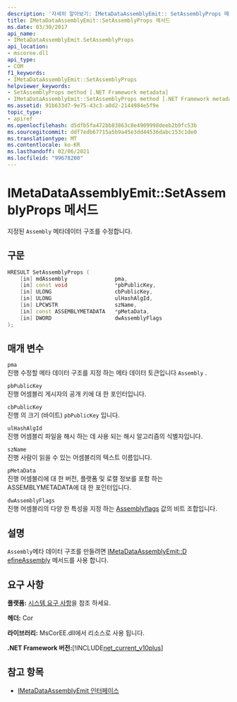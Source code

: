 ```yaml
---
description: '자세히 알아보기: IMetaDataAssemblyEmit:: SetAssemblyProps 메서드'
title: IMetaDataAssemblyEmit::SetAssemblyProps 메서드
ms.date: 03/30/2017
api_name:
- IMetaDataAssemblyEmit.SetAssemblyProps
api_location:
- mscoree.dll
api_type:
- COM
f1_keywords:
- IMetaDataAssemblyEmit::SetAssemblyProps
helpviewer_keywords:
- SetAssemblyProps method [.NET Framework metadata]
- IMetaDataAssemblyEmit::SetAssemblyProps method [.NET Framework metadata]
ms.assetid: 91b633d7-9e75-43c3-a8d2-2144984e5f9e
topic_type:
- apiref
ms.openlocfilehash: d5dfb5fa472bb83863c8e4909998deeb2b9fc53b
ms.sourcegitcommit: ddf7edb67715a5b9a45e3dd44536dabc153c1de0
ms.translationtype: MT
ms.contentlocale: ko-KR
ms.lasthandoff: 02/06/2021
ms.locfileid: "99678200"
---
```

# <a name="imetadataassemblyemitsetassemblyprops-method"></a>IMetaDataAssemblyEmit::SetAssemblyProps 메서드

지정된 `Assembly` 메타데이터 구조를 수정합니다.  
  
## <a name="syntax"></a>구문  
  
```cpp  
HRESULT SetAssemblyProps (  
    [in] mdAssembly               pma,  
    [in] const void               *pbPublicKey,  
    [in] ULONG                    cbPublicKey,  
    [in] ULONG                    ulHashAlgId,  
    [in] LPCWSTR                  szName,  
    [in] const ASSEMBLYMETADATA   *pMetaData,  
    [in] DWORD                    dwAssemblyFlags  
);  
```  
  
## <a name="parameters"></a>매개 변수  

 `pma`  
 진행 수정할 메타 데이터 구조를 지정 하는 메타 데이터 토큰입니다 `Assembly` .  
  
 `pbPublicKey`  
 진행 어셈블리 게시자의 공개 키에 대 한 포인터입니다.  
  
 `cbPublicKey`  
 진행 의 크기 (바이트) `pbPublicKey` 입니다.  
  
 `ulHashAlgId`  
 진행 어셈블리 파일을 해시 하는 데 사용 되는 해시 알고리즘의 식별자입니다.  
  
 `szName`  
 진행 사람이 읽을 수 있는 어셈블리의 텍스트 이름입니다.  
  
 `pMetaData`  
 진행 어셈블리에 대 한 버전, 플랫폼 및 로캘 정보를 포함 하는 ASSEMBLYMETADATA에 대 한 포인터입니다.  
  
 `dwAssemblyFlags`  
 진행 어셈블리의 다양 한 특성을 지정 하는 [Assemblyflags](assemblyflags-enumeration.md) 값의 비트 조합입니다.  
  
## <a name="remarks"></a>설명  

 `Assembly`메타 데이터 구조를 만들려면 [IMetaDataAssemblyEmit::D efineAssembly](imetadataassemblyemit-defineassembly-method.md) 메서드를 사용 합니다.  
  
## <a name="requirements"></a>요구 사항  

 **플랫폼:** [시스템 요구 사항](../../get-started/system-requirements.md)을 참조 하세요.  
  
 **헤더:** Cor  
  
 **라이브러리:** MsCorEE.dll에서 리소스로 사용 됩니다.  
  
 **.NET Framework 버전:**[!INCLUDE[net_current_v10plus](../../../../includes/net-current-v10plus-md.md)]  
  
## <a name="see-also"></a>참고 항목

- [IMetaDataAssemblyEmit 인터페이스](imetadataassemblyemit-interface.md)

